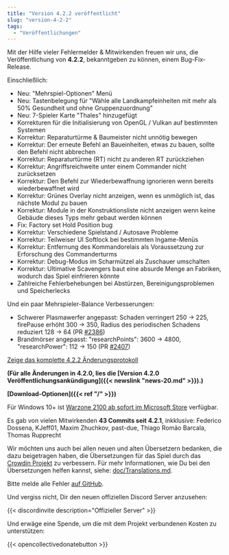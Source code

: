 ```yaml
---
title: "Version 4.2.2 veröffentlicht"
slug: "version-4-2-2"
tags:
  - "Veröffentlichungen"
---
```


Mit der Hilfe vieler Fehlermelder & Mitwirkenden freuen wir uns, die Veröffentlichung von **4.2.2**, bekanntgeben zu können, einem Bug-Fix-Release.

Einschließlich:
- Neu: "Mehrspiel-Optionen" Menü
- Neu: Tastenbelegung für "Wähle alle Landkampfeinheiten mit mehr als 50% Gesundheit und ohne Gruppenzuordnung"
- Neu: 7-Spieler Karte "Thales" hinzugefügt
- Korrekturen für die Initialisierung von OpenGL / Vulkan auf bestimmten Systemen
- Korrektur: Reparaturtürme & Baumeister nicht unnötig bewegen
- Korrektur: Der erneute Befehl an Baueinheiten, etwas zu bauen, sollte den Befehl nicht abbrechen
- Korrektur: Reparaturtürme (RT) nicht zu anderen RT zurückziehen
- Korrektur: Angriffsreichweite unter einem Commander nicht zurücksetzen
- Korrektur: Den Befehl zur Wiederbewaffnung ignorieren wenn bereits wiederbewaffnet wird
- Korrektur: Grünes Overlay nicht anzeigen, wenn es unmöglich ist, das nächste Modul zu bauen
- Korrektur: Module in der Konstruktionsliste nicht anzeigen wenn keine Gebäude dieses Typs mehr gebaut werden können
- Fix: Factory set Hold Position bug
- Korrektur: Verschiedene Spielstand / Autosave Probleme
- Korrektur: Teilweiser UI Softlock bei bestimmten Ingame-Menüs
- Korrektur: Entfernung des Kommandorelais als Voraussetzung zur Erforschung des Commanderturms
- Korrektur: Debug-Modus im Scharmützel als Zuschauer umschalten
- Korrektur: Ultimative Scavengers baut eine absurde Menge an Fabriken, wodurch das Spiel einfrieren könnte
- Zahlreiche Fehlerbehebungen bei Abstürzen, Bereinigungsproblemen und Speicherlecks

Und ein paar Mehrspieler-Balance Verbesserungen:
- Schwerer Plasmawerfer angepasst: Schaden verringert 250 -> 225, firePause erhöht 300 -> 350, Radius des periodischen Schadens reduziert 128 -> 64 (PR [#2386](https://github.com/Warzone2100/warzone2100/pull/2386))
- Brandmörser angepasst: "researchPoints": 3600 -> 4800, "researchPower": 112 -> 150 (PR [#2407](https://github.com/Warzone2100/warzone2100/pull/2407))

[Zeige das komplette 4.2.2 Änderungsprotokoll](https://github.com/Warzone2100/warzone2100/raw/4.2.2/ChangeLog)

**(Für alle Änderungen in 4.2.0, lies die [Version 4.2.0 Veröffentlichungsankündigung]({{< newslink "news-20.md" >}}).)**

**[Download-Optionen]({{< ref "/" >}})**

Für Windows 10+ ist [Warzone 2100 ab sofort im Microsoft Store](https://www.microsoft.com/store/apps/9MW0Z4MPCS8C) verfügbar.

Es gab von vielen Mitwirkenden **43 Commits seit 4.2.1**, inkklusive: Federico Dossena, KJeff01, Maxim Zhuchkov, past-due, Thiago Romão Barcala, Thomas Rupprecht

Wir möchten uns auch bei allen neuen und alten Übersetzern bedanken, die dazu beigetragen haben, die Übersetzungen für das Spiel durch das [Crowdin Projekt](https://crowdin.com/project/warzone2100) zu verbessern. Für mehr Informationen, wie Du bei den Übersetzungen helfen kannst, siehe: [doc/Translations.md](https://github.com/Warzone2100/warzone2100/blob/master/doc/Translations.md#how-do-i-help-translate).

Bitte melde alle Fehler [auf GitHub](https://github.com/Warzone2100/warzone2100/issues).

Und vergiss nicht, Dir den neuen offiziellen Discord Server anzusehen:

{{< discordinvite description="Offizieller Server" >}}

Und erwäge eine Spende, um die mit dem Projekt verbundenen Kosten zu unterstützen:

{{< opencollectivedonatebutton >}}
